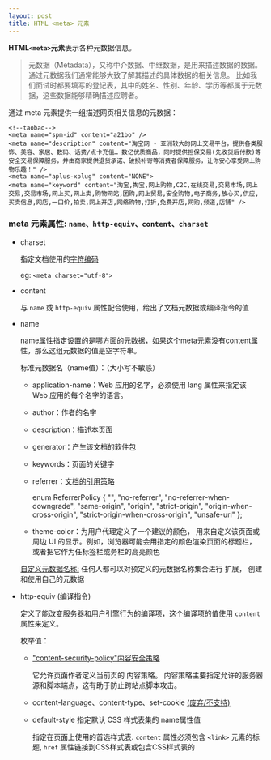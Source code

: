 ```yaml
---
layout: post
title: HTML <meta> 元素
---
```


**HTML`<meta>`元素**表示各种元数据信息。
> 元数据（Metadata），又称中介数据、中继数据，是用来描述数据的数据。通过元数据我们通常能够大致了解其描述的具体数据的相关信息。
比如我们面试时都要填写的登记表，其中的姓名、性别、年龄、学历等都属于元数据，这些数据能够精确描述应聘者。

通过 meta 元素提供一组描述网页相关信息的元数据：

```
<!--taobao-->
<meta name="spm-id" content="a21bo" />
<meta name="description" content="淘宝网 - 亚洲较大的网上交易平台，提供各类服饰、美容、家居、数码、话费/点卡充值… 数亿优质商品，同时提供担保交易(先收货后付款)等安全交易保障服务，并由商家提供退货承诺、破损补寄等消费者保障服务，让你安心享受网上购物乐趣！" />
<meta name="aplus-xplug" content="NONE">
<meta name="keyword" content="淘宝,掏宝,网上购物,C2C,在线交易,交易市场,网上交易,交易市场,网上买,网上卖,购物网站,团购,网上贸易,安全购物,电子商务,放心买,供应,买卖信息,网店,一口价,拍卖,网上开店,网络购物,打折,免费开店,网购,频道,店铺" />
```

### meta 元素属性: `name、http-equiv、content、charset`

* charset

  指定文档使用的[字符编码](https://whatwg-cn.github.io/html/multipage/semantics.html#character-encoding-declaration)
  
  eg: `<meta charset="utf-8">`
  
* content

  与 `name` 或 `http-equiv` 属性配合使用，给出了文档元数据或编译指令的值
  
* name

  name属性指定设置的是哪方面的元数据，如果这个meta元素没有content属性，那么这组元数据的值是空字符串。
  
  标准元数据名（name值）：（大小写不敏感）
  * application-name：Web 应用的名字，必须使用 lang 属性来指定该 Web 应用的每个名字的语言。
  * author：作者的名字
  * description：描述本页面
  * generator：产生该文档的软件包
  * keywords：页面的关键字
  * referrer：[文档的引用策略](https://w3c.github.io/webappsec-referrer-policy/#referrer-policy)
    
    enum ReferrerPolicy {
        "",
        "no-referrer",
        "no-referrer-when-downgrade",
        "same-origin",
        "origin",
        "strict-origin",
        "origin-when-cross-origin",
        "strict-origin-when-cross-origin",
        "unsafe-url"
      };
  * theme-color：为用户代理定义了一个建议的颜色， 用来自定义该页面或周边 UI 的显示。例如，浏览器可能会用指定的颜色渲染页面的标题栏， 或者把它作为任标签栏或务栏的高亮颜色
  
  [自定义元数据名称:](https://html.spec.whatwg.org/multipage/semantics.html#other-metadata-names)
  任何人都可以对预定义的元数据名称集合进行 扩展， 创建和使用自己的元数据
    
  
* http-equiv (编译指令)

  定义了能改变服务器和用户引擎行为的编译项，这个编译项的值使用 `content` 属性来定义。
  
  枚举值：
  * ["content-security-policy"内容安全策略](http://www.ruanyifeng.com/blog/2016/09/csp.html)
   
    它允许页面作者定义当前页的 内容策略。 内容策略主要指定允许的服务器源和脚本端点，这有助于防止跨站点脚本攻击。
    
  * content-language、content-type、set-cookie [(废弃/不支持)](#a)
    
  * default-style 指定默认 CSS 样式表集的 name属性值
  
    指定在页面上使用的首选样式表. `content` 属性必须包含 `<link>` 元素的标题, `href` 属性链接到CSS样式表或包含CSS样式表的<style>元素的标题.
    
  * refresh：设置重定向倒计时
  
    ```
    <meta http-equiv="Refresh" content="300">
    <meta http-equiv="Refresh" content="20; URL=page4.html">
    ```
  * x-ua-compatible：建议IE尽量兼容规范，content 值只能是 IE=edge
  
    `<meta http-equiv="x-ua-compatible" content="IE=edge">`
  
  
---
  
  
#### 参考：[MDN `<meta>`](https://developer.mozilla.org/zh-CN/docs/Web/HTML/Element/meta)、[WHATWG](https://html.spec.whatwg.org/multipage/semantics.html#the-meta-element)

#### 附
```html
<!--github-->
<meta charset="utf-8">
<meta name="viewport" content="width=device-width">
<meta name="description" content="GitHub is where people build software. More than 31 million people use GitHub to discover, fork, and contribute to over 100 million projects.">
<meta property="fb:app_id" content="1401488693436528">
<meta property="og:url" content="https://github.com">
<meta property="og:site_name" content="GitHub">
<meta property="og:title" content="Build software better, together">
<meta property="og:description" content="GitHub is where people build software. More than 31 million people use GitHub to discover, fork, and contribute to over 100 million projects.">
<meta property="og:image" content="https://github.githubassets.com/images/modules/open_graph/github-logo.png">
<meta property="og:image:type" content="image/png">
<meta property="og:image:width" content="1200">
<meta property="og:image:height" content="1200">
<meta name="analytics-location" content="/dashboard" data-pjax-transient="true" />
<meta name="hostname" content="github.com">
<meta name="user-login" content="CQByte">
<meta name="theme-color" content="#1e2327">
...

<!--google-->
<meta charset="UTF-8">
<meta content="origin" name="referrer">
<meta content="/images/branding/googleg/1x/googleg_standard_color_128dp.png" itemprop="image">
<meta content="origin" name="referrer">
```

